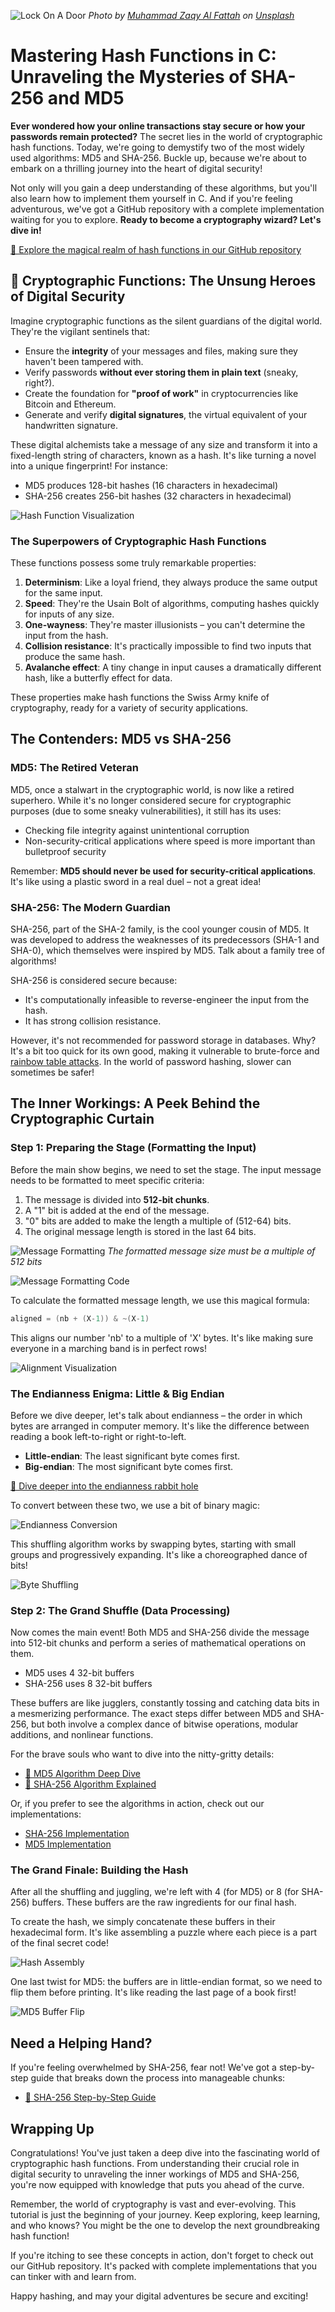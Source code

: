 ![Lock On A Door](https://miro.medium.com/v2/resize:fit:1400/format:webp/0*jD3ZGmV31dJsvhMb)
_Photo by [Muhammad Zaqy Al Fattah](https://unsplash.com/@dizzydizz?utm_source=medium&utm_medium=referral) on [Unsplash](https://unsplash.com/?utm_source=medium&utm_medium=referral)_

# Mastering Hash Functions in C: Unraveling the Mysteries of SHA-256 and MD5

**Ever wondered how your online transactions stay secure or how your passwords remain protected?** The secret lies in the world of cryptographic hash functions. Today, we're going to demystify two of the most widely used algorithms: MD5 and SHA-256. Buckle up, because we're about to embark on a thrilling journey into the heart of digital security!

Not only will you gain a deep understanding of these algorithms, but you'll also learn how to implement them yourself in C. And if you're feeling adventurous, we've got a GitHub repository with a complete implementation waiting for you to explore. **Ready to become a cryptography wizard? Let's dive in!**

[🔗 Explore the magical realm of hash functions in our GitHub repository](https://github.com/jterrazz/42-ssl-md5?source=post_page-----78c17e657794--------------------------------)

## 🔐 Cryptographic Functions: The Unsung Heroes of Digital Security

Imagine cryptographic functions as the silent guardians of the digital world. They're the vigilant sentinels that:

-   Ensure the **integrity** of your messages and files, making sure they haven't been tampered with.
-   Verify passwords **without ever storing them in plain text** (sneaky, right?).
-   Create the foundation for **"proof of work"** in cryptocurrencies like Bitcoin and Ethereum.
-   Generate and verify **digital signatures**, the virtual equivalent of your handwritten signature.

These digital alchemists take a message of any size and transform it into a fixed-length string of characters, known as a hash. It's like turning a novel into a unique fingerprint! For instance:

-   MD5 produces 128-bit hashes (16 characters in hexadecimal)
-   SHA-256 creates 256-bit hashes (32 characters in hexadecimal)

![Hash Function Visualization](https://miro.medium.com/v2/resize:fit:1400/format:webp/1*aZh9gQlawdGcwSrCO0KOeA.png)

### The Superpowers of Cryptographic Hash Functions

These functions possess some truly remarkable properties:

1. **Determinism**: Like a loyal friend, they always produce the same output for the same input.
2. **Speed**: They're the Usain Bolt of algorithms, computing hashes quickly for inputs of any size.
3. **One-wayness**: They're master illusionists – you can't determine the input from the hash.
4. **Collision resistance**: It's practically impossible to find two inputs that produce the same hash.
5. **Avalanche effect**: A tiny change in input causes a dramatically different hash, like a butterfly effect for data.

These properties make hash functions the Swiss Army knife of cryptography, ready for a variety of security applications.

## The Contenders: MD5 vs SHA-256

### MD5: The Retired Veteran

MD5, once a stalwart in the cryptographic world, is now like a retired superhero. While it's no longer considered secure for cryptographic purposes (due to some sneaky vulnerabilities), it still has its uses:

-   Checking file integrity against unintentional corruption
-   Non-security-critical applications where speed is more important than bulletproof security

Remember: **MD5 should never be used for security-critical applications**. It's like using a plastic sword in a real duel – not a great idea!

### SHA-256: The Modern Guardian

SHA-256, part of the SHA-2 family, is the cool younger cousin of MD5. It was developed to address the weaknesses of its predecessors (SHA-1 and SHA-0), which themselves were inspired by MD5. Talk about a family tree of algorithms!

SHA-256 is considered secure because:

-   It's computationally infeasible to reverse-engineer the input from the hash.
-   It has strong collision resistance.

However, it's not recommended for password storage in databases. Why? It's a bit too quick for its own good, making it vulnerable to brute-force and [rainbow table attacks](https://en.wikipedia.org/wiki/Rainbow_table). In the world of password hashing, slower can sometimes be safer!

## The Inner Workings: A Peek Behind the Cryptographic Curtain

### Step 1: Preparing the Stage (Formatting the Input)

Before the main show begins, we need to set the stage. The input message needs to be formatted to meet specific criteria:

1. The message is divided into **512-bit chunks**.
2. A "1" bit is added at the end of the message.
3. "0" bits are added to make the length a multiple of (512-64) bits.
4. The original message length is stored in the last 64 bits.

![Message Formatting](https://miro.medium.com/v2/resize:fit:1400/format:webp/1*6Lplvsky40XwCE3zBhsjOA.png)
_The formatted message size must be a multiple of 512 bits_

![Message Formatting Code](https://miro.medium.com/v2/resize:fit:1400/format:webp/1*X7tNVYUXas0-UeWdq6F3nA.png)

To calculate the formatted message length, we use this magical formula:

```c
aligned = (nb + (X-1)) & ~(X-1)
```

This aligns our number 'nb' to a multiple of 'X' bytes. It's like making sure everyone in a marching band is in perfect rows!

![Alignment Visualization](https://miro.medium.com/v2/resize:fit:1400/format:webp/1*cLGPenuQuIiz-q1l8KJ-sg.png)

### The Endianness Enigma: Little & Big Endian

Before we dive deeper, let's talk about endianness – the order in which bytes are arranged in computer memory. It's like the difference between reading a book left-to-right or right-to-left.

-   **Little-endian**: The least significant byte comes first.
-   **Big-endian**: The most significant byte comes first.

[🔗 Dive deeper into the endianness rabbit hole](https://medium.com/@nonuruzun/little-big-endian-dc9abe36270?source=post_page-----78c17e657794--------------------------------)

To convert between these two, we use a bit of binary magic:

![Endianness Conversion](https://miro.medium.com/v2/resize:fit:1400/format:webp/1*KAcuzeZjKmuILLIBZ_E-Tg.png)

This shuffling algorithm works by swapping bytes, starting with small groups and progressively expanding. It's like a choreographed dance of bits!

![Byte Shuffling](https://miro.medium.com/v2/resize:fit:1400/format:webp/1*i8YyrTUB3CcCpwK2PacC5g.png)

### Step 2: The Grand Shuffle (Data Processing)

Now comes the main event! Both MD5 and SHA-256 divide the message into 512-bit chunks and perform a series of mathematical operations on them.

-   MD5 uses 4 32-bit buffers
-   SHA-256 uses 8 32-bit buffers

These buffers are like jugglers, constantly tossing and catching data bits in a mesmerizing performance. The exact steps differ between MD5 and SHA-256, but both involve a complex dance of bitwise operations, modular additions, and nonlinear functions.

For the brave souls who want to dive into the nitty-gritty details:

-   [🔗 MD5 Algorithm Deep Dive](https://en.wikipedia.org/wiki/MD5?source=post_page-----78c17e657794--------------------------------#Pseudocode)
-   [🔗 SHA-256 Algorithm Explained](https://en.wikipedia.org/wiki/SHA-2?source=post_page-----78c17e657794--------------------------------#Pseudocode)

Or, if you prefer to see the algorithms in action, check out our implementations:

-   [SHA-256 Implementation](https://github.com/jterrazz/42-ssl-md5/blob/master/src/ft_sha256/sha256.c)
-   [MD5 Implementation](https://github.com/jterrazz/42-ssl-md5/blob/master/src/ft_md5/md5.c)

### The Grand Finale: Building the Hash

After all the shuffling and juggling, we're left with 4 (for MD5) or 8 (for SHA-256) buffers. These buffers are the raw ingredients for our final hash.

To create the hash, we simply concatenate these buffers in their hexadecimal form. It's like assembling a puzzle where each piece is a part of the final secret code!

![Hash Assembly](https://miro.medium.com/v2/resize:fit:1400/format:webp/1*R-HctJLm_B8QlAwseK2F_w.png)

One last twist for MD5: the buffers are in little-endian format, so we need to flip them before printing. It's like reading the last page of a book first!

![MD5 Buffer Flip](https://miro.medium.com/v2/resize:fit:1400/format:webp/1*9aQ-8ukULZoxZumK63ArMA.png)

## Need a Helping Hand?

If you're feeling overwhelmed by SHA-256, fear not! We've got a step-by-step guide that breaks down the process into manageable chunks:

-   [🔗 SHA-256 Step-by-Step Guide](https://docs.google.com/spreadsheets/d/1mOTrqckdetCoRxY5QkVcyQ7Z0gcYIH-Dc0tu7t9f7tw/edit?source=post_page-----78c17e657794--------------------------------#gid=2107569783)

## Wrapping Up

Congratulations! You've just taken a deep dive into the fascinating world of cryptographic hash functions. From understanding their crucial role in digital security to unraveling the inner workings of MD5 and SHA-256, you're now equipped with knowledge that puts you ahead of the curve.

Remember, the world of cryptography is vast and ever-evolving. This tutorial is just the beginning of your journey. Keep exploring, keep learning, and who knows? You might be the one to develop the next groundbreaking hash function!

If you're itching to see these concepts in action, don't forget to check out our GitHub repository. It's packed with complete implementations that you can tinker with and learn from.

Happy hashing, and may your digital adventures be secure and exciting!
